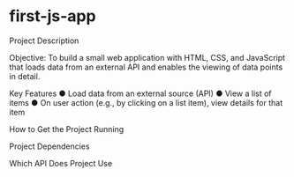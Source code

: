 # first-js-app

Project Description

Objective:
To build a small web application with HTML, CSS, and JavaScript that loads
data from an external API and enables the viewing of data points in detail.

Key Features
● Load data from an external source (API)
● View a list of items
● On user action (e.g., by clicking on a list item), view details for that item



How to Get the Project Running

Project Dependencies

Which API Does Project Use
